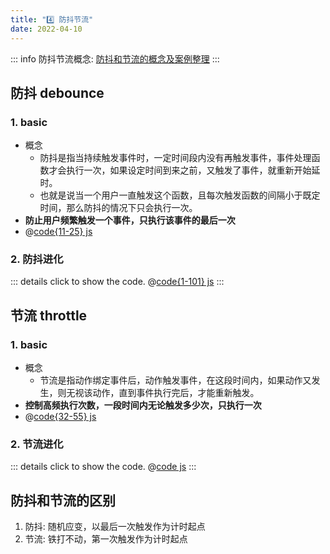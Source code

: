 ```yaml
---
title: "4️⃣ 防抖节流"
date: 2022-04-10
---
```


::: info
防抖节流概念: [防抖和节流的概念及案例整理](https://blog.csdn.net/weixin_45279175/article/details/121545374)
:::

## 防抖 debounce

### 1. basic

- 概念
  - 防抖是指当持续触发事件时，一定时间段内没有再触发事件，事件处理函数才会执行一次，如果设定时间到来之前，又触发了事件，就重新开始延时。
  - 也就是说当一个用户一直触发这个函数，且每次触发函数的间隔小于既定时间，那么防抖的情况下只会执行一次。
- **防止用户频繁触发一个事件，只执行该事件的最后一次**
- @[code{11-25} js](./04.防抖节流/02_手写防抖deboundce_节流throttle.js)

### 2. 防抖进化

::: details click to show the code.
@[code{1-101} js](./04.防抖节流/01_防抖debounce.js)
:::

## 节流 throttle

### 1. basic

- 概念
  - 节流是指动作绑定事件后，动作触发事件，在这段时间内，如果动作又发生，则无视该动作，直到事件执行完后，才能重新触发。
- **控制高频执行次数，一段时间内无论触发多少次，只执行一次**
- @[code{32-55} js](./04.防抖节流/02_手写防抖deboundce_节流throttle.js)

### 2. 节流进化

::: details click to show the code.
@[code js](./04.防抖节流/02_节流throttle.js)
:::

## 防抖和节流的区别

1. 防抖: 随机应变，以最后一次触发作为计时起点
2. 节流: 铁打不动，第一次触发作为计时起点
